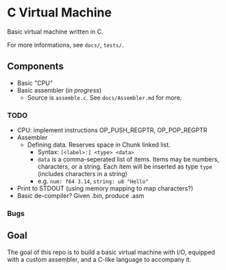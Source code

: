 # C Virtual Machine

Basic virtual machine written in C.

For more informations, see `docs/`, `tests/`.

## Components
- Basic "CPU"
- Basic assembler (*in progress*)
  - Source is `assemble.c`. See `docs/Assembler.md` for more.

### TODO
- CPU: implement instructions OP_PUSH_REGPTR, OP_POP_REGPTR
- Assembler
  - Defining data. Reserves space in Chunk linked list.
    - Syntax: `[<label>:] <type> <data>`
    - `data` is a comma-seperated list of items. Items may be numbers, characters, or a string. Each item will be inserted as type `type` (includes characters in a string)
    - e.g. `num: f64 3.14`, `string: u8 "Hello"`
- Print to STDOUT (using memory mapping to map characters?)
- Basic de-compiler? Given .bin, produce .asm

### Bugs

## Goal
The goal of this repo is to build a basic virtual machine with I/O, equipped with a custom assembler, and a C-like language to accompany it.